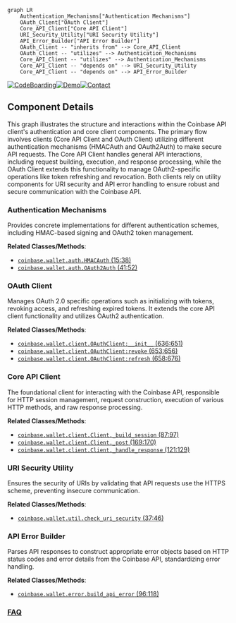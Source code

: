 ```mermaid
graph LR
    Authentication_Mechanisms["Authentication Mechanisms"]
    OAuth_Client["OAuth Client"]
    Core_API_Client["Core API Client"]
    URI_Security_Utility["URI Security Utility"]
    API_Error_Builder["API Error Builder"]
    OAuth_Client -- "inherits from" --> Core_API_Client
    OAuth_Client -- "utilizes" --> Authentication_Mechanisms
    Core_API_Client -- "utilizes" --> Authentication_Mechanisms
    Core_API_Client -- "depends on" --> URI_Security_Utility
    Core_API_Client -- "depends on" --> API_Error_Builder
```
[![CodeBoarding](https://img.shields.io/badge/Generated%20by-CodeBoarding-9cf?style=flat-square)](https://github.com/CodeBoarding/CodeBoarding)[![Demo](https://img.shields.io/badge/Try%20our-Demo-blue?style=flat-square)](https://www.codeboarding.org/demo)[![Contact](https://img.shields.io/badge/Contact%20us%20-%20contact@codeboarding.org-lightgrey?style=flat-square)](mailto:contact@codeboarding.org)

## Component Details

This graph illustrates the structure and interactions within the Coinbase API client's authentication and core client components. The primary flow involves clients (Core API Client and OAuth Client) utilizing different authentication mechanisms (HMACAuth and OAuth2Auth) to make secure API requests. The Core API Client handles general API interactions, including request building, execution, and response processing, while the OAuth Client extends this functionality to manage OAuth2-specific operations like token refreshing and revocation. Both clients rely on utility components for URI security and API error handling to ensure robust and secure communication with the Coinbase API.

### Authentication Mechanisms
Provides concrete implementations for different authentication schemes, including HMAC-based signing and OAuth2 token management.


**Related Classes/Methods**:

- <a href="https://github.com/coinbase/coinbase-python/blob/master/coinbase/wallet/auth.py#L15-L38" target="_blank" rel="noopener noreferrer">`coinbase.wallet.auth.HMACAuth` (15:38)</a>
- <a href="https://github.com/coinbase/coinbase-python/blob/master/coinbase/wallet/auth.py#L41-L52" target="_blank" rel="noopener noreferrer">`coinbase.wallet.auth.OAuth2Auth` (41:52)</a>


### OAuth Client
Manages OAuth 2.0 specific operations such as initializing with tokens, revoking access, and refreshing expired tokens. It extends the core API client functionality and utilizes OAuth2 authentication.


**Related Classes/Methods**:

- <a href="https://github.com/coinbase/coinbase-python/blob/master/coinbase/wallet/client.py#L636-L651" target="_blank" rel="noopener noreferrer">`coinbase.wallet.client.OAuthClient:__init__` (636:651)</a>
- <a href="https://github.com/coinbase/coinbase-python/blob/master/coinbase/wallet/client.py#L653-L656" target="_blank" rel="noopener noreferrer">`coinbase.wallet.client.OAuthClient:revoke` (653:656)</a>
- <a href="https://github.com/coinbase/coinbase-python/blob/master/coinbase/wallet/client.py#L658-L676" target="_blank" rel="noopener noreferrer">`coinbase.wallet.client.OAuthClient:refresh` (658:676)</a>


### Core API Client
The foundational client for interacting with the Coinbase API, responsible for HTTP session management, request construction, execution of various HTTP methods, and raw response processing.


**Related Classes/Methods**:

- <a href="https://github.com/coinbase/coinbase-python/blob/master/coinbase/wallet/client.py#L87-L97" target="_blank" rel="noopener noreferrer">`coinbase.wallet.client.Client._build_session` (87:97)</a>
- <a href="https://github.com/coinbase/coinbase-python/blob/master/coinbase/wallet/client.py#L169-L170" target="_blank" rel="noopener noreferrer">`coinbase.wallet.client.Client._post` (169:170)</a>
- <a href="https://github.com/coinbase/coinbase-python/blob/master/coinbase/wallet/client.py#L121-L129" target="_blank" rel="noopener noreferrer">`coinbase.wallet.client.Client._handle_response` (121:129)</a>


### URI Security Utility
Ensures the security of URIs by validating that API requests use the HTTPS scheme, preventing insecure communication.


**Related Classes/Methods**:

- <a href="https://github.com/coinbase/coinbase-python/blob/master/coinbase/wallet/util.py#L37-L46" target="_blank" rel="noopener noreferrer">`coinbase.wallet.util.check_uri_security` (37:46)</a>


### API Error Builder
Parses API responses to construct appropriate error objects based on HTTP status codes and error details from the Coinbase API, standardizing error handling.


**Related Classes/Methods**:

- <a href="https://github.com/coinbase/coinbase-python/blob/master/coinbase/wallet/error.py#L96-L118" target="_blank" rel="noopener noreferrer">`coinbase.wallet.error.build_api_error` (96:118)</a>




### [FAQ](https://github.com/CodeBoarding/GeneratedOnBoardings/tree/main?tab=readme-ov-file#faq)